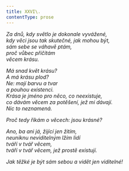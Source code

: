 ```yaml
---
title: XXVI\.
contentType: prose
---
```


_Za dnů, kdy světlo je dokonale vyvážené,  
kdy věci jsou tak skutečné, jak mohou být,  
sám sebe se váhavě ptám,  
proč vůbec přičítám  
věcem krásu._

_Má snad květ krásu?  
A má krásu plod?  
Ne: mají barvu a tvar  
a pouhou existenci.  
Krása je jméno pro něco, co neexistuje,  
co dávám věcem za potěšení, jež mi dávají.  
Nic to neznamená._

_Proč tedy říkám o věcech: jsou krásné?_

_Ano, ba ani já, žijící jen žitím,  
neuniknu neviditelným lžím lidí  
tváří v tvář věcem,  
tváří v tvář věcem, jež prostě existují._

_Jak těžké je být sám sebou a vidět jen viditelné!_
